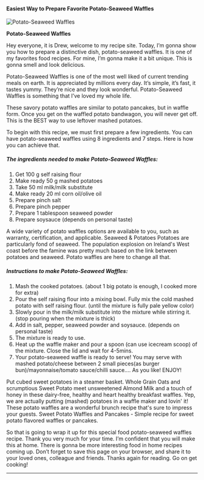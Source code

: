             

#### Easiest Way to Prepare Favorite Potato-Seaweed Waffles

![Potato-Seaweed Waffles](https://img-global.cpcdn.com/recipes/f91f1f503d80f080/751x532cq70/potato-seaweed-waffles-recipe-main-photo.jpg)

**Potato-Seaweed Waffles**

Hey everyone, it is Drew, welcome to my recipe site. Today, I’m gonna show you how to prepare a distinctive dish, potato-seaweed waffles. It is one of my favorites food recipes. For mine, I’m gonna make it a bit unique. This is gonna smell and look delicious.

Potato-Seaweed Waffles is one of the most well liked of current trending meals on earth. It is appreciated by millions every day. It’s simple, it’s fast, it tastes yummy. They’re nice and they look wonderful. Potato-Seaweed Waffles is something that I’ve loved my whole life.

These savory potato waffles are similar to potato pancakes, but in waffle form. Once you get on the waffled potato bandwagon, you will never get off. This is the BEST way to use leftover mashed potatoes.

To begin with this recipe, we must first prepare a few ingredients. You can have potato-seaweed waffles using 8 ingredients and 7 steps. Here is how you can achieve that.

##### The ingredients needed to make Potato-Seaweed Waffles:

1.  Get 100 g self raising flour
2.  Make ready 50 g mashed potatoes
3.  Take 50 ml milk/milk substitute
4.  Make ready 20 ml corn oil/olive oil
5.  Prepare pinch salt
6.  Prepare pinch pepper
7.  Prepare 1 tablespoon seaweed powder
8.  Prepare soysauce (depends on personal taste)

A wide variety of potato waffles options are available to you, such as warranty, certification, and applicable. Seaweed & Potatoes Potatoes are particularly fond of seaweed. The population explosion on Ireland's West coast before the famine was pretty much based on the link between potatoes and seaweed. Potato waffles are here to change all that.

##### Instructions to make Potato-Seaweed Waffles:

1.  Mash the cooked potatoes. (about 1 big potato is enough, I cooked more for extra)
2.  Pour the self raising flour into a mixing bowl. Fully mix the cold mashed potato with self raising flour. (until the mixture is fully pale yellow color)
3.  Slowly pour in the milk/milk substitute into the mixture while stirring it. (stop pouring when the mixture is thick)
4.  Add in salt, pepper, seaweed powder and soysauce. (depends on personal taste)
5.  The mixture is ready to use.
6.  Heat up the waffle maker and pour a spoon (can use icecream scoop) of the mixture. Close the lid and wait for 4-5mins.
7.  Your potato-seaweed waffle is ready to serve! You may serve with mashed potato/cheese between 2 small pieces(as burger bun)/mayonnaise/tomato sauce/chilli sauce…. As you like! ENJOY!

Put cubed sweet potatoes in a steamer basket. Whole Grain Oats and scrumptious Sweet Potato meet unsweetened Almond Milk and a touch of honey in these dairy-free, healthy and heart healthy breakfast waffles. Yep, we are actually putting (mashed) potatoes in a waffle maker and lovin' it! These potato waffles are a wonderful brunch recipe that's sure to impress your guests. Sweet Potato Waffles and Pancakes - Simple recipe for sweet potato flavored waffles or pancakes.

So that is going to wrap it up for this special food potato-seaweed waffles recipe. Thank you very much for your time. I’m confident that you will make this at home. There is gonna be more interesting food in home recipes coming up. Don’t forget to save this page on your browser, and share it to your loved ones, colleague and friends. Thanks again for reading. Go on get cooking!

* * *